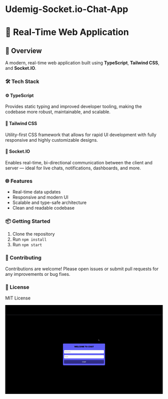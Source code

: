 # Udemig-Socket.io-Chat-App

# 🚀 Real-Time Web Application

## 🧠 Overview

A modern, real-time web application built using **TypeScript**, **Tailwind CSS**, and **Socket.IO**.

### 🛠️ Tech Stack

#### ⚙️ TypeScript

Provides static typing and improved developer tooling, making the codebase more robust, maintainable, and scalable.

#### 🎨 Tailwind CSS

Utility-first CSS framework that allows for rapid UI development with fully responsive and highly customizable designs.

#### 🔌 Socket.IO

Enables real-time, bi-directional communication between the client and server — ideal for live chats, notifications, dashboards, and more.

### 🌐 Features

- Real-time data updates
- Responsive and modern UI
- Scalable and type-safe architecture
- Clean and readable codebase

### 📦 Getting Started

1. Clone the repository
2. Run `npm install`
3. Run `npm start`

### 🤝 Contributing

Contributions are welcome! Please open issues or submit pull requests for any improvements or bug fixes.

### 📄 License

MIT License

<img src="Socket.io Gif.gif">
